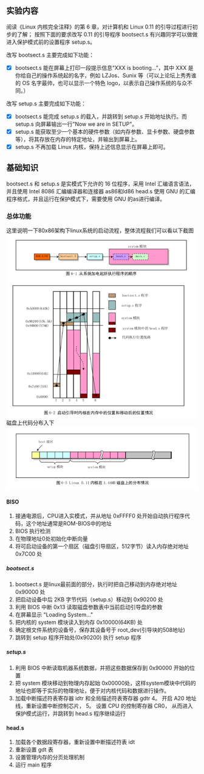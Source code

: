 ## 实验内容

阅读《Linux 内核完全注释》的第 6 章，对计算机和 Linux 0.11 的引导过程进行初步的了解；
按照下面的要求改写 0.11 的引导程序 bootsect.s
有兴趣同学可以做做进入保护模式前的设置程序 setup.s。

改写 bootsect.s 主要完成如下功能：
- [x] bootsect.s 能在屏幕上打印一段提示信息“XXX is booting...”，其中 XXX 是你给自己的操作系统起的名字，例如 LZJos、Sunix 等（可以上论坛上秀秀谁的 OS 名字最帅，也可以显示一个特色 logo，以表示自己操作系统的与众不同。）

改写 setup.s 主要完成如下功能：
- [x] bootsect.s 能完成 setup.s 的载入，并跳转到 setup.s 开始地址执行。而 setup.s 向屏幕输出一行"Now we are in SETUP"。
- [x] setup.s 能获取至少一个基本的硬件参数（如内存参数、显卡参数、硬盘参数等），将其存放在内存的特定地址，并输出到屏幕上。
- [x] setup.s 不再加载 Linux 内核，保持上述信息显示在屏幕上即可。

## 基础知识
bootsect.s 和 setup.s 是实模式下允许的 16 位程序，采用 Intel 汇编语言语法，并且使用 Intel 8086 汇编编译器和连接器 as86和ld86
head.s 使用 GNU 的汇编程序格式，并且运行在保护模式下，需要使用 GNU 的as进行编译。
### 总体功能
这里说明一下80x86架构下linux系统的启动流程，整体流程我们可以看以下截图
![linux_load1](./assert/linux_load1.png)
![linux_load2](./assert/linux_load2.png)
磁盘上代码分布入下
![linux_load3](./assert/linux_load3.png)
#### BISO 
1. 接通电源后，CPU进入实模式，并从地址 0xFFFF0 处开始自动执行程序代码，这个地址通常是ROM-BIOS中的地址
2. BIOS 执行检测
3. 在物理地址0处初始化中断向量
4. 将可启动设备的第一个扇区（磁盘引导扇区，512字节）读入内存绝对地址 0x7C00 处
##### bootsect.s
1. bootsect.s 是linux最前面的部分，执行时把自己移动到内存绝对地址 0x90000 处
2. 把启动设备中后 2KB 字节代码（setup.s）移动到 0x90200 处
3. 利用 BIOS 中断 0x13 读取磁盘参数表中当前启动引导盘的参数
4. 在屏幕显示 "Loading System..."
5. 把内核的 system 模块读入到内存 0x10000(64KB) 处
6. 确定根文件系统的设备号，保存其设备号于 root_dev(引导块的508地址)
7. 跳转到 setup 程序开始处(0x90200) 执行 setup 程序
##### setup.s
1. 利用 BIOS 中断读取机器系统数据，并把这些数据保存到 0x90000 开始的位置
2. 把 system 模块移动到物理内存起始 0x00000处，这样system模块中代码的地址也即等于实际的物理地址，便于对内核代码和数据进行操作。
3. 加载中断描述符表寄存器 idtr 和全局描述符表寄存器 gdtr
4。 开启 A20 地址线，重新设置中断控制芯片，
5。 设置 CPU 的控制寄存器 CR0， 从而进入保护模式运行，并跳转到 head.s 程序继续运行
#### head.s
1. 加载各个数据段寄存器，重新设置中断描述符表 idt
2. 重新设置 gdt 表
3. 设置管理内存的分页处理机制
4. 运行 main 程序